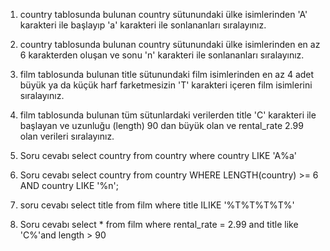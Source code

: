 1.	country tablosunda bulunan country sütunundaki ülke isimlerinden 'A' karakteri ile başlayıp 'a' karakteri ile sonlananları sıralayınız.
2.	country tablosunda bulunan country sütunundaki ülke isimlerinden en az 6 karakterden oluşan ve sonu 'n' karakteri ile sonlananları sıralayınız.
3.	film tablosunda bulunan title sütunundaki film isimlerinden en az 4 adet büyük ya da küçük harf farketmesizin 'T' karakteri içeren film isimlerini sıralayınız.
4.	film tablosunda bulunan tüm sütunlardaki verilerden title 'C' karakteri ile başlayan ve uzunluğu (length) 90 dan büyük olan ve rental_rate 2.99 olan verileri sıralayınız.

1.	Soru cevabı
select country
from country
where country LIKE 'A%a'

2.	Soru cevabı 
select country
from country
WHERE LENGTH(country) >= 6 AND country LIKE '%n';

3.	 soru cevabı 
select title
from film
where title ILIKE '%T%T%T%T%'

4.	Soru cevabı 
select *
from film
where rental_rate = 2.99 and title like 'C%'and length > 90
